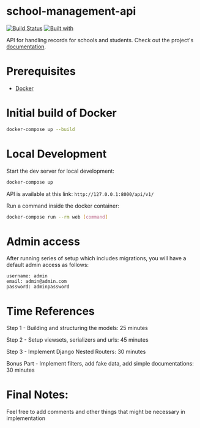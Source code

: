 # school-management-api

[![Build Status](https://travis-ci.org/nikkomidoy/school-management-api.svg?branch=master)](https://travis-ci.org/nikkomidoy/school-management-api)
[![Built with](https://img.shields.io/badge/Built_with-Cookiecutter_Django_Rest-F7B633.svg)](https://github.com/agconti/cookiecutter-django-rest)

API for handling records for schools and students. Check out the project's [documentation](http://nikkomidoy.github.io/school-management-api/).

# Prerequisites

- [Docker](https://docs.docker.com/docker-for-mac/install/)  

# Initial build of Docker
```bash
docker-compose up --build
```

# Local Development

Start the dev server for local development:
```bash
docker-compose up
```

API is available at this link: `http://127.0.0.1:8000/api/v1/`

Run a command inside the docker container:

```bash
docker-compose run --rm web [command]
```

# Admin access

After running series of setup which includes migrations, you will have a default admin access as follows:
```
username: admin
email: admin@admin.com
password: adminpassword
```

# Time References
Step 1 - Building and structuring the models: 25 minutes

Step 2 - Setup viewsets, serializers and urls: 45 minutes

Step 3 - Implement Django Nested Routers: 30 minutes

Bonus Part - Implement filters, add fake data, add simple documentations: 30 minutes


# Final Notes:
Feel free to add comments and other things that might be necessary in implementation

